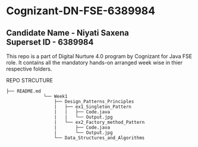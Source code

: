# Cognizant-DN-FSE-6389984
Candidate Name - Niyati Saxena <br>
Superset ID - 6389984
---
This repo is a part of Digital Nurture 4.0 program by Cognizant for Java FSE role.
It contains all the mandatory hands-on arranged week wise in thier respective folders.

REPO STRCUTURE

<pre><code>├── README.md
              └── Week1
                  ├── Design_Patterns_Principles
                  |   ├── ex1_Singleton_Pattern
                  |   |   ├── Code.java
                  |   |   └── Output.jpg
                  |   └── ex2_Factory_method_Pattern
                  |       ├── Code.java
                  |       └── Output.jpg
                  └── Data_Structures_and_Algorithms  
  
  
  </code></pre>



